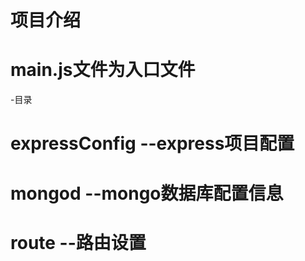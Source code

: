 #   项目介绍


#   main.js文件为入口文件


-目录

#   expressConfig --express项目配置
#   mongod --mongo数据库配置信息
#   route  --路由设置